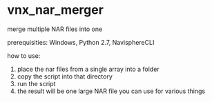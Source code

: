 # vnx_nar_merger
merge multiple NAR files into one

prerequisities:
Windows, Python 2.7, NavisphereCLI

how to use:

1. place the nar files from a single array into a folder
2. copy the script into that directory
3. run the script
4. the result will be one large NAR file you can use for various things
